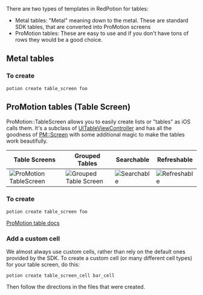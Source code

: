 There are two types of templates in RedPotion for tables:

* Metal tables: "Metal" meaning down to the metal. These are standard SDK tables, that are converted into ProMotion screens
* ProMotion tables: These are easy to use and if you don't have tons of rows they would be a good choice.

## Metal tables

### To create

```
potion create table_screen foo
```

## ProMotion tables (Table Screen)

ProMotion::TableScreen allows you to easily create lists or "tables" as iOS calls them. It's a subclass of [UITableViewController](http://developer.apple.com/library/ios/#documentation/uikit/reference/UITableViewController_Class/Reference/Reference.html) and has all the goodness of [PM::Screen](https://github.com/clearsightstudio/ProMotion/wiki/API-Reference:-ProMotion::Screen) with some additional magic to make the tables work beautifully.

|Table Screens|Grouped Tables|Searchable|Refreshable|
|---|---|---|---|
|![ProMotion TableScreen](https://f.cloud.github.com/assets/1479215/1534137/ed71e864-4c90-11e3-98aa-ed96049f5407.png)|![Grouped Table Screen](https://f.cloud.github.com/assets/1479215/1589973/61a48610-5281-11e3-85ac-abee99bf73ad.png)|![Searchable](https://f.cloud.github.com/assets/1479215/1534299/20cc05c6-4c93-11e3-92ca-9ee39c044457.png)|![Refreshable](https://f.cloud.github.com/assets/1479215/1534317/5a14ef28-4c93-11e3-8e9e-f8c08d8464f8.png)|

### To create

```
potion create table_screen foo
```

[ProMotion table docs](https://github.com/clearsightstudio/ProMotion/blob/master/docs/Reference/API%20Reference%20-%20ProMotion%20TableScreen.md)


### Add a custom cell

We almost always use custom cells, rather than rely on the default ones provided by the SDK. To create a custom cell (or many different cell types) for your table screen, do this:

```
potion create table_screen_cell bar_cell
```

Then follow the directions in the files that were created.
